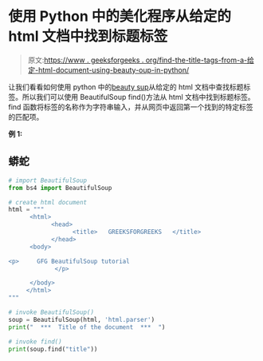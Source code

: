 # 使用 Python 中的美化程序从给定的 html 文档中找到标题标签

> 原文:[https://www . geeksforgeeks . org/find-the-title-tags-from-a-给定-html-document-using-beauty-oup-in-python/](https://www.geeksforgeeks.org/find-the-title-tags-from-a-given-html-document-using-beautifulsoup-in-python/)

让我们看看如何使用 python 中的[beauty sup](https://www.geeksforgeeks.org/beautifulsoup-object-python-beautifulsoup/)从给定的 html 文档中查找标题标签。所以我们可以使用 BeautifulSoup find()方法从 html 文档中找到标题标签。find 函数将标签的名称作为字符串输入，并从网页中返回第一个找到的特定标签的匹配项。

**例 1:**

## 蟒蛇

```py
# import BeautifulSoup
from bs4 import BeautifulSoup

# create html document
html = """
      <html>
            <head>
                  <title>   GREEKSFORGREEKS   </title>
            </head>
      <body>

<p>     GFG BeautifulSoup tutorial
             </p>

      </body>
     </html>
"""

# invoke BeautifulSoup()
soup = BeautifulSoup(html, 'html.parser')
print("  ***  Title of the document  ***  ")

# invoke find()
print(soup.find("title"))
```